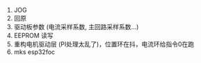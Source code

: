 1. JOG
2. 回原
3. 驱动板参数 (电流采样系数, 主回路采样系数...)
4. EEPROM 读写
5. 重构电机驱动层 (PI处理太乱了)，位置环在抖，电流环给指令0在跑
6. mks esp32foc